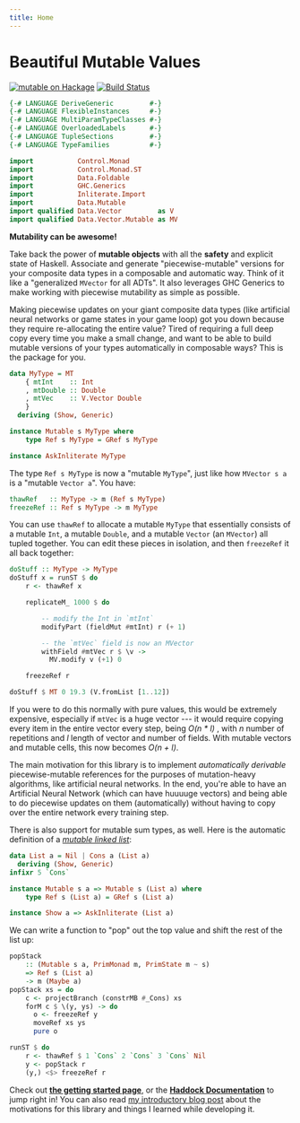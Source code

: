 ```yaml
---
title: Home
---
```


Beautiful Mutable Values
========================

[![mutable on Hackage](https://img.shields.io/hackage/v/mutable.svg?maxAge=86400)](https://hackage.haskell.org/package/mutable)
[![Build Status](https://travis-ci.org/mstksg/mutable.svg?branch=master)](https://travis-ci.org/mstksg/mutable)

```haskell top hide
{-# LANGUAGE DeriveGeneric         #-}
{-# LANGUAGE FlexibleInstances     #-}
{-# LANGUAGE MultiParamTypeClasses #-}
{-# LANGUAGE OverloadedLabels      #-}
{-# LANGUAGE TupleSections         #-}
{-# LANGUAGE TypeFamilies          #-}

import           Control.Monad
import           Control.Monad.ST
import           Data.Foldable
import           GHC.Generics
import           Inliterate.Import
import           Data.Mutable
import qualified Data.Vector         as V
import qualified Data.Vector.Mutable as MV
```

**Mutability can be awesome!**

Take back the power of **mutable objects** with all the **safety** and explicit
state of Haskell. Associate and generate "piecewise-mutable" versions for your
composite data types in a composable and automatic way.  Think of it like a
"generalized `MVector` for all ADTs".  It also leverages GHC Generics to make
working with piecewise mutability as simple as possible.

Making piecewise updates on your giant composite data types (like artificial
neural networks or game states in your game loop) got you down because they
require re-allocating the entire value?  Tired of requiring a full deep copy
every time you make a small change, and want to be able to build mutable
versions of your types automatically in composable ways? This is the package
for you.

```haskell top
data MyType = MT
    { mtInt    :: Int
    , mtDouble :: Double
    , mtVec    :: V.Vector Double
    }
  deriving (Show, Generic)

instance Mutable s MyType where
    type Ref s MyType = GRef s MyType
```

```haskell top hide
instance AskInliterate MyType
```

The type `Ref s MyType` is now a "mutable `MyType`", just like how `MVector s
a` is a "mutable `Vector a`".  You have:

```haskell
thawRef   :: MyType -> m (Ref s MyType)
freezeRef :: Ref s MyType -> m MyType
```

You can use `thawRef` to allocate a mutable `MyType` that essentially consists
of a mutable `Int`, a mutable `Double`, and a mutable `Vector` (an `MVector`)
all tupled together. You can edit these pieces in isolation, and then
`freezeRef` it all back together:

```haskell top
doStuff :: MyType -> MyType
doStuff x = runST $ do
    r <- thawRef x

    replicateM_ 1000 $ do

        -- modify the Int in `mtInt`
        modifyPart (fieldMut #mtInt) r (+ 1)

        -- the `mtVec` field is now an MVector
        withField #mtVec r $ \v ->
          MV.modify v (+1) 0

    freezeRef r
```

```haskell eval
doStuff $ MT 0 19.3 (V.fromList [1..12])
```

If you were to do this normally with pure values, this would be extremely
expensive, especially if `mtVec` is a huge vector --- it would require copying
every item in the entire vector every step, being *O(n \* l)* , with *n* number
of repetitions and *l* length of vector and number of fields.  With mutable
vectors and mutable cells, this now becomes *O(n + l)*.

The main motivation for this library is to implement *automatically derivable*
piecewise-mutable references for the purposes of mutation-heavy algorithms,
like artificial neural networks.  In the end, you're able to have an Artificial
Neural Network (which can have huuuuge vectors) and being able to do piecewise
updates on them (automatically) without having to copy over the entire network
every training step.

There is also support for mutable sum types, as well.  Here is the automatic
definition of a *[mutable linked list][ll]*:

[ll]: https://en.wikipedia.org/wiki/Linked_list

```haskell top
data List a = Nil | Cons a (List a)
  deriving (Show, Generic)
infixr 5 `Cons`

instance Mutable s a => Mutable s (List a) where
    type Ref s (List a) = GRef s (List a)
```

```haskell top hide
instance Show a => AskInliterate (List a)
```


We can write a function to "pop" out the top value and shift the rest of the
list up:

```haskell top
popStack
    :: (Mutable s a, PrimMonad m, PrimState m ~ s)
    => Ref s (List a)
    -> m (Maybe a)
popStack xs = do
    c <- projectBranch (constrMB #_Cons) xs
    forM c $ \(y, ys) -> do
      o <- freezeRef y
      moveRef xs ys
      pure o
```

```haskell eval
runST $ do
    r <- thawRef $ 1 `Cons` 2 `Cons` 3 `Cons` Nil
    y <- popStack r
    (y,) <$> freezeRef r
````

Check out **[the getting started page](/01-getting-started.html)**, or the **[Haddock
Documentation][docs]** to jump right in!  You can also read [my introductory
blog post][blog] about the motivations for this library and things I learned
while developing it.

[docs]: https://hackage.haskell.org/package/mutable
[blog]: https://blog.jle.im/entry/introducing-the-mutable-library.html
